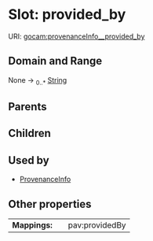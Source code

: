 
# Slot: provided_by



URI: [gocam:provenanceInfo__provided_by](https://w3id.org/gocam/provenanceInfo__provided_by)


## Domain and Range

None &#8594;  <sub>0..\*</sub> [String](types/String.md)

## Parents


## Children


## Used by

 * [ProvenanceInfo](ProvenanceInfo.md)

## Other properties

|  |  |  |
| --- | --- | --- |
| **Mappings:** | | pav:providedBy |
